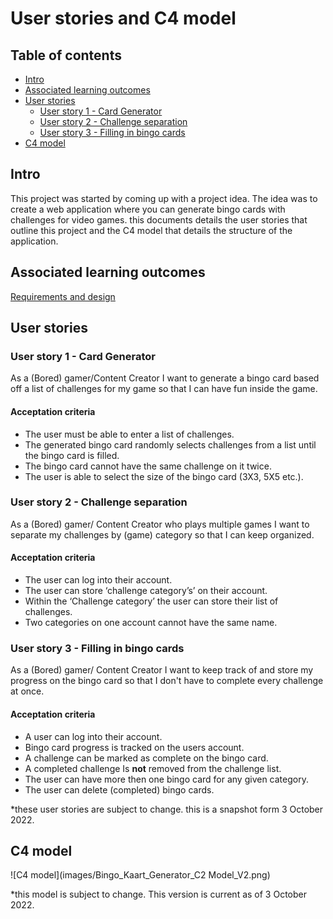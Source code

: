 # User stories and C4 model

## Table of contents
- [Intro](#Intro)
- [Associated learning outcomes](#Associated-learning-outcomes)
- [User stories](#User-stories)
  - [User story 1 - Card Generator](#User-story-1---Card-Generator)
  - [User story 2 - Challenge separation](#User-story-2---Challenge-separation)
  - [User story 3 - Filling in bingo cards](User-story-3---Filling-in-bingo-cards)
- [C4 model](#C4-model)

## Intro 
This project was started by coming up with a project idea. The idea was to create a web application where you can generate bingo cards with challenges for video games. this documents details the user stories that outline this project and the C4 model that details the structure of the application.

## Associated learning outcomes
[Requirements and design](https://github.com/BingoCardGenerator/Documentation/blob/main/dict/Learning%20Outcomes.md#requirements-and-design)


## User stories
### User story 1 - Card Generator

As a (Bored) gamer/Content Creator I want to generate a bingo card based off a list of challenges for my game so that I can have fun inside the game.

#### Acceptation criteria
- The user must be able to enter a list of challenges.
- The generated bingo card randomly selects challenges from a list until the bingo card is filled.
- The bingo card cannot have the same challenge on it twice.
- The user is able to select the size of the bingo card (3X3, 5X5 etc.).

### User story 2 - Challenge separation

As a (Bored) gamer/ Content Creator who plays multiple games I want to separate my challenges by (game) category so that I can keep organized.

#### Acceptation criteria
- The user can log into their account.
- The user can store ‘challenge category’s’ on their account.
- Within the ‘Challenge category’ the user can store their list of challenges.
- Two categories on one account cannot have the same name.


### User story 3 - Filling in bingo cards
As a (Bored) gamer/ Content Creator I want to keep track of and store my progress on the bingo card so that I don't have to complete every challenge at once.

#### Acceptation criteria
- A user can log into their account. 
- Bingo card progress is tracked on the users account.
- A challenge can be marked as complete on the bingo card.
- A completed challenge Is **not** removed from the challenge list.
- The user can have more then one bingo card for any given category.
- The user can delete (completed) bingo cards.

*these user stories are subject to change. this is a snapshot form 3 October 2022.

## C4 model
![C4 model](images/Bingo_Kaart_Generator_C2 Model_V2.png)

*this model is subject to change. This version is current as of 3 October 2022.
